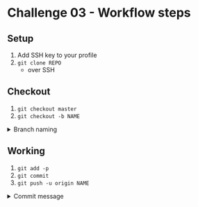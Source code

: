 # Challenge 03 - Workflow steps



## Setup

1. Add SSH key to your profile
2. `git clone REPO`
    - over SSH


## Checkout


1. `git checkout master`
2. `git checkout -b NAME`

<details><summary>Branch naming</summary>
<p>

- feat-some-keywords
- bug-some-keywords
- task-some-keywords

</p>
</details>


## Working

1. `git add -p`
2. `git commit`
3. `git push -u origin NAME`

<details><summary>Commit message</summary>
<p>

1 line: summary
2 line: empty
3 line: details
max 72 chars in every line
message in Past Simple: Added, changed, removed

</p>
</details>

